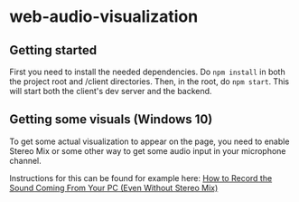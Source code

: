 # web-audio-visualization
## Getting started
First you need to install the needed dependencies. Do `npm install` in both the project root and /client directories. Then, in the root, do `npm start`. This will start both the client's dev server and the backend. 

## Getting some visuals (Windows 10)
To get some actual visualization to appear on the page, you need to enable Stereo Mix or some other way to get some audio input in your microphone channel.

Instructions for this can be found for example here:
[How to Record the Sound Coming From Your PC (Even Without Stereo Mix)](https://www.howtogeek.com/217348/how-to-record-the-sound-coming-from-your-pc-even-without-stereo-mix/)
